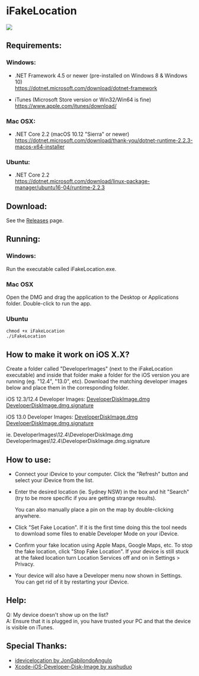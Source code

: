 # iFakeLocation

![](https://i.imgur.com/ELFifkA.png)

## Requirements:
### Windows:
* .NET Framework 4.5 or newer (pre-installed on Windows 8 & Windows 10)  
  https://dotnet.microsoft.com/download/dotnet-framework

* iTunes (Microsoft Store version or Win32/Win64 is fine)  
  https://www.apple.com/itunes/download/
  
### Mac OSX:
* .NET Core 2.2 (macOS 10.12 "Sierra" or newer)  
  https://dotnet.microsoft.com/download/thank-you/dotnet-runtime-2.2.3-macos-x64-installer

### Ubuntu:
* .NET Core 2.2  
  https://dotnet.microsoft.com/download/linux-package-manager/ubuntu16-04/runtime-2.2.3
  
## Download:
See the [Releases](https://github.com/master131/iFakeLocation/releases) page.

## Running:
### Windows:
Run the executable called iFakeLocation.exe.

### Mac OSX
Open the DMG and drag the application to the Desktop or Applications folder. Double-click to run the app.

### Ubuntu
```
chmod +x iFakeLocation
./iFakeLocation
```

## How to make it work on iOS X.X?

Create a folder called "DeveloperImages" (next to the iFakeLocation executable) and inside that folder make a folder for the iOS version you are running (eg. "12.4", "13.0", etc). Download the matching developer images below and place them in the corresponding folder.

iOS 12.3/12.4 Developer Images:
[DeveloperDiskImage.dmg](https://github.com/xushuduo/Xcode-iOS-Developer-Disk-Image/raw/master/Developer%20Disk%20Image/12.3%20(16F148)/DeveloperDiskImage.dmg)
[DeveloperDiskImage.dmg.signature](https://github.com/xushuduo/Xcode-iOS-Developer-Disk-Image/raw/master/Developer%20Disk%20Image/12.3%20(16F148)/DeveloperDiskImage.dmg.signature)

iOS 13.0 Developer Images:
[DeveloperDiskImage.dmg](https://github.com/xushuduo/Xcode-iOS-Developer-Disk-Image/raw/master/Developer%20Disk%20Image/13.0%20(17A5565b)/DeveloperDiskImage.dmg)
[DeveloperDiskImage.dmg.signature](https://github.com/xushuduo/Xcode-iOS-Developer-Disk-Image/raw/master/Developer%20Disk%20Image/13.0%20(17A5565b)/DeveloperDiskImage.dmg.signature)

ie.
DeveloperImages\12.4\DeveloperDiskImage.dmg
DeveloperImages\12.4\DeveloperDiskImage.dmg.signature

## How to use:
* Connect your iDevice to your computer. Click the "Refresh" button and select your iDevice from the list.

* Enter the desired location (ie. Sydney NSW) in the box and hit "Search" (try to be
  more specific if you are getting strange results).

  You can also manually place a pin on the map by double-clicking anywhere.

* Click "Set Fake Location". If it is the first time doing this the tool
  needs to download some files to enable Developer Mode on your iDevice.

* Confirm your fake location using Apple Maps, Google Maps, etc. To stop the fake location,
  click "Stop Fake Location". If your device is still stuck at the faked location
  turn Location Services off and on in Settings > Privacy.

* Your device will also have a Developer menu now shown in Settings. You can get rid of it 
  by restarting your iDevice.

## Help:
Q: My device doesn't show up on the list?  
A: Ensure that it is plugged in, you have trusted your PC and that the device is visible on iTunes.

## Special Thanks:
* [idevicelocation by JonGabilondoAngulo](https://github.com/JonGabilondoAngulo/idevicelocation)
* [Xcode-iOS-Developer-Disk-Image by xushuduo](https://github.com/xushuduo/Xcode-iOS-Developer-Disk-Image/)
